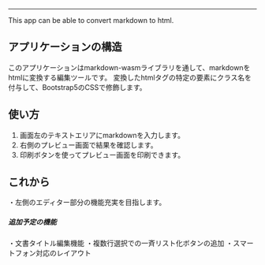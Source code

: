 ***
This app can be able to convert markdown to html.

## アプリケーションの構造
このアプリケーションはmarkdown-wasmライブラリを通して、markdownをhtmlに変換する編集ツールです。
変換したhtmlタグの特定の要素にクラス名を付与して、Bootstrap5のCSSで修飾します。

## 使い方
1. 画面左のテキストエリアにmarkdownを入力します。
2. 右側のプレビュー画面で結果を確認します。
3. 印刷ボタンを使ってプレビュー画面を印刷できます。

## これから
・左側のエディター部分の機能充実を目指します。

##### 追加予定の機能
・文書タイトル編集機能
・複数行選択での一斉リスト化ボタンの追加
・スマートフォン対応のレイアウト


